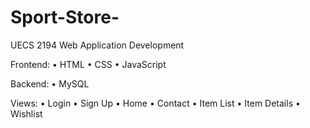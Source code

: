 # Sport-Store-

UECS 2194 Web Application Development

Frontend:
• HTML
• CSS
• JavaScript

Backend:
• MySQL

Views:
• Login
• Sign Up
• Home
• Contact
• Item List
• Item Details
• Wishlist
